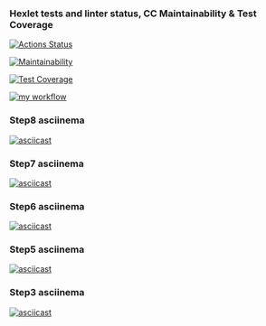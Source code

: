 ### Hexlet tests and linter status, CC Maintainability & Test Coverage
[![Actions Status](https://github.com/ola-9/frontend-project-lvl2/workflows/hexlet-check/badge.svg)](https://github.com/ola-9/frontend-project-lvl2/actions)

[![Maintainability](https://api.codeclimate.com/v1/badges/4152965af12ecda74ee8/maintainability)](https://codeclimate.com/github/ola-9/frontend-project-lvl2/maintainability)

[![Test Coverage](https://api.codeclimate.com/v1/badges/4152965af12ecda74ee8/test_coverage)](https://codeclimate.com/github/ola-9/frontend-project-lvl2/test_coverage)


[![my workflow](https://github.com/ola-9/frontend-project-lvl2/actions/workflows/my-check.yml/badge.svg)](https://github.com/ola-9/frontend-project-lvl2/actions/workflows/my-check.yml)

### Step8 asciinema
[![asciicast](https://asciinema.org/a/3Cent8HDw9ClyvJVPHMsr45ND.svg)](https://asciinema.org/a/3Cent8HDw9ClyvJVPHMsr45ND)
### Step7 asciinema
[![asciicast](https://asciinema.org/a/6LYrimg8EJiXKuBl4853ukk0P.svg)](https://asciinema.org/a/6LYrimg8EJiXKuBl4853ukk0P)
### Step6 asciinema
[![asciicast](https://asciinema.org/a/MKqeR5zREQ0gAiLZOvMuWi6NU.svg)](https://asciinema.org/a/MKqeR5zREQ0gAiLZOvMuWi6NU)
### Step5 asciinema
[![asciicast](https://asciinema.org/a/8Q6WIeI6fX7PD2iTi2JskT7FA.svg)](https://asciinema.org/a/8Q6WIeI6fX7PD2iTi2JskT7FA)
### Step3 asciinema
[![asciicast](https://asciinema.org/a/afk4MJ5dsExXWNcO8EKmndfJx.svg)](https://asciinema.org/a/afk4MJ5dsExXWNcO8EKmndfJx)